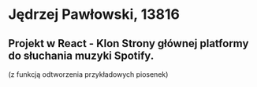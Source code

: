 # Jędrzej Pawłowski, 13816

## Projekt w React - Klon Strony głównej platformy do słuchania muzyki Spotify.
(z funkcją odtworzenia przykładowych piosenek)
